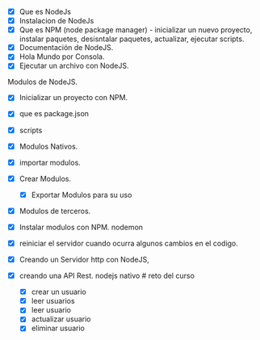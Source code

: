- [x] Que es NodeJs
- [x] Instalacion de NodeJs
- [x] Que es NPM (node package manager) - inicializar un nuevo proyecto, instalar paquetes, desisntalar paquetes, actualizar, ejecutar scripts.
- [x] Documentación de NodeJS.
- [x] Hola Mundo por Consola.
- [x] Ejecutar un archivo con NodeJS.

Modulos de NodeJS.

- [x] Inicializar un proyecto con NPM.
- [x] que es package.json
- [x] scripts
- [x] Modulos Nativos.
- [x] importar modulos.

- [x] Crear Modulos.

  - [x] Exportar Modulos para su uso

- [x] Modulos de terceros.
- [x] Instalar modulos con NPM. nodemon
- [x] reiniciar el servidor cuando ocurra algunos cambios en el codigo.

- [x] Creando un Servidor http con NodeJS,

- [x] creando una API Rest. nodejs nativo # reto del curso
  - [x] crear un usuario
  - [x] leer usuarios
  - [x] leer usuario
  - [x] actualizar usuario
  - [x] eliminar usuario

